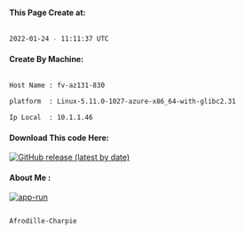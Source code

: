 
   
#### This Page Create at:

```bash

2022-01-24 - 11:11:37 UTC

```

#### Create By Machine:

```bash

Host Name : fv-az131-830

platform  : Linux-5.11.0-1027-azure-x86_64-with-glibc2.31

Ip Local  : 10.1.1.46

```
#### Download This code Here:

[![GitHub release (latest by date)](https://img.shields.io/github/v/release/Afrodille-Charpie/App-Run-1?style=for-the-badge&label=Download)](https://github.com/Afrodille-Charpie/App-Run-1/releases) 

</p> 

#### About Me :

[![app-run](https://github.com/Afrodille-Charpie/App-Run-1/actions/workflows/app-run.yml/badge.svg)](https://github.com/Afrodille-Charpie/App-Run-1/actions/workflows/app-run.yml)

```bash

Afrodille-Charpie

```

